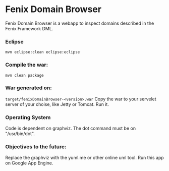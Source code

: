 Fenix Domain Browser 
====================

Fenix Domain Browser is a webapp to inspect domains described in the Fenix Framework DML. 


### Eclipse 
`mvn eclipse:clean eclipse:eclipse`

### Compile the war:
`mvn clean package`

### War generated on:
`target/fenixDomainBrowser-<version>.war`
Copy the war to your servelet server of your choise, like Jetty or Tomcat.
Run it.

### Operating System
Code is dependent on graphviz. The dot command must be on "/usr/bin/dot". 

### Objectives to the future:
Replace the graphviz with the yuml.me or other online uml tool.
Run this app on Google App Engine.